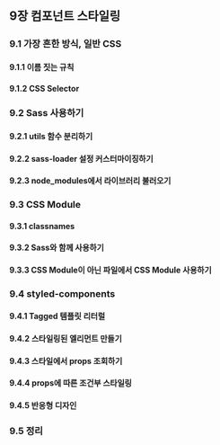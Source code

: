 ## 9장 컴포넌트 스타일링
### 9.1 가장 흔한 방식, 일반 CSS
#### 9.1.1 이름 짓는 규칙
#### 9.1.2 CSS Selector
### 9.2 Sass 사용하기
#### 9.2.1 utils 함수 분리하기
#### 9.2.2 sass-loader 설정 커스터마이징하기
#### 9.2.3 node_modules에서 라이브러리 불러오기
### 9.3 CSS Module
#### 9.3.1 classnames
#### 9.3.2 Sass와 함께 사용하기
#### 9.3.3 CSS Module이 아닌 파일에서 CSS Module 사용하기
### 9.4 styled-components
#### 9.4.1 Tagged 템플릿 리터럴
#### 9.4.2 스타일링된 엘리먼트 만들기
#### 9.4.3 스타일에서 props 조회하기
#### 9.4.4 props에 따른 조건부 스타일링
#### 9.4.5 반응형 디자인
### 9.5 정리